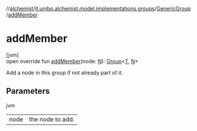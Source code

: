 //[alchemist](../../../index.md)/[it.unibo.alchemist.model.implementations.groups](../index.md)/[GenericGroup](index.md)/[addMember](add-member.md)

# addMember

[jvm]\
open override fun [addMember](add-member.md)(node: [N](index.md)): [Group](../../it.unibo.alchemist.model.interfaces/-group/index.md)<[T](index.md), [N](index.md)>

Add a node in this group if not already part of it.

## Parameters

jvm

| | |
|---|---|
| node | the node to add. |
